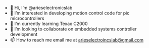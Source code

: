 - 👋 Hi, I’m @arieselectronicslab
- 👀 I’m interested in developing motion control code for pic microcontrollers
- 🌱 I’m currently learning Texax C2000
- 💞️ I’m looking to collaborate on embedded systems controller development
- 📫 How to reach me email me at arieselectroincslab@gmail.com

<!---
arieselectronicslab/arieselectronicslab is a ✨ special ✨ repository because its `README.md` (this file) appears on your GitHub profile.
You can click the Preview link to take a look at your changes.
--->
